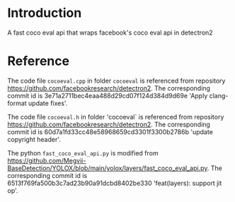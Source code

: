 # Introduction
A fast coco eval api that wraps facebook's coco eval api in detectron2

# Reference
The code file `cocoeval.cpp` in folder `cocoeval` is referenced from repository https://github.com/facebookresearch/detectron2.
The corresponding commit id is 3e71a2711bec4eaa488d29cd07f124d384d9d69e 'Apply clang-format update fixes'.

The code file `cocoeval.h` in folder 'cocoeval` is referenced from repository https://github.com/facebookresearch/detectron2.
The corresponding commit id is 60d7a1fd33cc48e58968659cd3301f3300b2786b 'update copyright header'.

The python `fast_coco_eval_api.py` is modified from https://github.com/Megvii-BaseDetection/YOLOX/blob/main/yolox/layers/fast_coco_eval_api.py.
The corresponding commit id is 6513f769fa500b3c7ad23b90a91dcbd8402be330 'feat(layers): support jit op'.